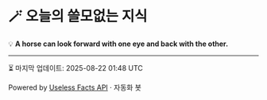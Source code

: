 # 🪄 오늘의 쓸모없는 지식

💡 **A horse can look forward with one eye and back with the other.**

---
⏳ 마지막 업데이트: 2025-08-22 01:48 UTC

Powered by [Useless Facts API](https://uselessfacts.jsph.pl/) · 자동화 봇